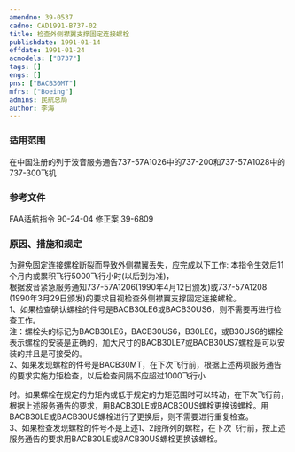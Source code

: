 ```yaml
---
amendno: 39-0537  
cadno: CAD1991-B737-02  
title: 检查外侧襟翼支撑固定连接螺栓  
publishdate: 1991-01-14  
effdate: 1991-01-24  
acmodels: ["B737"]  
tags: []  
engs: []  
pns: ["BACB30MT"]  
mfrs: ["Boeing"]  
admins: 民航总局  
author: 李海  
---
```

  
### 适用范围  
在中国注册的列于波音服务通告737-57A1026中的737-200和737-57A1028中的737-300飞机  
  
<!--more-->  
### 参考文件  
  FAA适航指令 90-24-04 修正案 39-6809  
  
### 原因、措施和规定   
  为避免固定连接螺栓断裂而导致外侧襟翼丢失，应完成以下工作:     本指令生效后11个月内或累积飞行5000飞行小时(以后到为准)，  
根据波音紧急服务通知737-57A1206(1990年4月12日颁发)或737-57A1208 (1990年3月29日颁发)的要求目视检查外侧襟翼支撑固定连接螺栓。  
    1、如果检查确认螺栓的件号是BACB30LE6或BACB30US6，则不需要再进行检查工作。  
    注：螺栓头的标记为BACB30LE6，BACB30US6，B30LE6，或B30US6的螺栓表示螺栓的安装是正确的，加大尺寸的BACB30LE7或BACB30US7螺栓是可以安装的并且是可接受的。  
    2、如果发现螺栓的件号是BACB30MT，在下次飞行前，根据上述两项服务通告的要求实施力矩检查，以后检查间隔不应超过1000飞行小  
  
时。如果螺栓在规定的力矩内或低于规定的力矩范围时可以转动，在下次飞行前，根据上述服务通告的要求，用BACB30LE或BACB30US螺栓更换该螺栓。用BACB30LE或BACB30US螺栓进行了更换后，则不需要进行重复检查。  
    3、如果检查发现螺栓的件号不是上述1、2段所列的螺栓，在下次飞行前，按上述服务通告的要求用BACB30LE或BACB30US螺栓更换该螺栓。  
